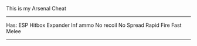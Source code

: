 This is my Arsenal Cheat

------------------------------------------------------------------

Has:
ESP
Hitbox Expander
Inf ammo
No recoil
No Spread
Rapid Fire
Fast Melee


------------------------------------------------------------------
